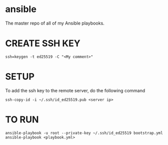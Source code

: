 # ansible

The master repo of all of my Ansible playbooks.

# CREATE SSH KEY

`ssh=keygen -t ed25519 -C "<My comment>"`

# SETUP

To add the ssh key to the remote server, do the following command

`ssh-copy-id -i ~/.ssh/id_ed25519.pub <server ip>`

# TO RUN

`ansible-playbook -u root --private-key ~/.ssh/id_ed25519 bootstrap.yml`
`ansible-playbook <playbook.yml>`
